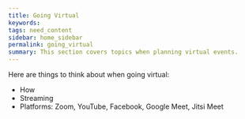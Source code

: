 ```yaml
---
title: Going Virtual
keywords: 
tags: need_content
sidebar: home_sidebar
permalink: going_virtual
summary: This section covers topics when planning virtual events.
---
```


Here are things to think about when going virtual:

* How
* Streaming
* Platforms: Zoom, YouTube, Facebook, Google Meet, Jitsi Meet
